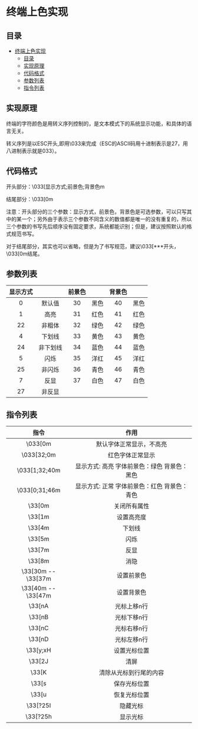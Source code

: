 # 终端上色实现
## 目录
- [终端上色实现](#终端上色实现)
  - [目录](#目录)
  - [实现原理](#实现原理)
  - [代码格式](#代码格式)
  - [参数列表](#参数列表)
  - [指令列表](#指令列表)
## 实现原理
终端的字符颜色是用转义序列控制的，是文本模式下的系统显示功能，和具体的语言无关。

转义序列是以ESC开头,即用\033来完成（ESC的ASCII码用十进制表示是27，用八进制表示就是033）。

## 代码格式
开头部分：\033[显示方式;前景色;背景色m 

结尾部分：\033[0m

注意：开头部分的三个参数：显示方式，前景色，背景色是可选参数，可以只写其中的某一个；另外由于表示三个参数不同含义的数值都是唯一的没有重复的，所以三个参数的书写先后顺序没有固定要求，系统都能识别；但是，建议按照默认的格式规范书写。

对于结尾部分，其实也可以省略，但是为了书写规范，建议\033[***开头，\033[0m结尾。

## 参数列表

| 显示方式 |          | 前景色 |       | 背景色 |       |
| :------: | :------: | :----: | :---: | :----: | :---: |
|    0     |  默认值  |   30   | 黑色  |   40   | 黑色  |
|    1     |   高亮   |   31   | 红色  |   41   | 红色  |
|    22    |  非粗体  |   32   | 绿色  |   42   | 绿色  |
|    4     |  下划线  |   33   | 黄色  |   43   | 黄色  |
|    24    | 非下划线 |   34   | 蓝色  |   44   | 蓝色  |
|    5     |   闪烁   |   35   | 洋红  |   45   | 洋红  |
|    25    |  非闪烁  |   36   | 青色  |   46   | 青色  |
|    7     |   反显   |   37   | 白色  |   47   | 白色  |
|    27    |  非反显  |        |       |        |       |


## 指令列表
|        指令        |                       作用                       |
| :----------------: | :----------------------------------------------: |
|      \033[0m       |             默认字体正常显示，不高亮             |
|     \033[32;0m     |                 红色字体正常显示                 |
|   \033[1;32;40m    | 显示方式: 高亮    字体前景色：绿色  背景色：黑色 |
|   \033[0;31;46m    | 显示方式: 正常    字体前景色：红色  背景色：青色 |
|       \33[0m       |                   关闭所有属性                   |
|       \33[1m       |                    设置高亮度                    |
|       \33[4m       |                      下划线                      |
|       \33[5m       |                       闪烁                       |
|       \33[7m       |                       反显                       |
|       \33[8m       |                       消隐                       |
| \33[30m -- \33[37m |                    设置前景色                    |
| \33[40m -- \33[47m |                    设置背景色                    |
|       \33[nA       |                   光标上移n行                    |
|       \33[nB       |                   光标下移n行                    |
|       \33[nC       |                   光标右移n行                    |
|       \33[nD       |                   光标左移n行                    |
|      \33[y;xH      |                   设置光标位置                   |
|       \33[2J       |                       清屏                       |
|       \33[K        |              清除从光标到行尾的内容              |
|       \33[s        |                   保存光标位置                   |
|       \33[u        |                   恢复光标位置                   |
|      \33[?25l      |                     隐藏光标                     |
|      \33[?25h      |                     显示光标                     |
